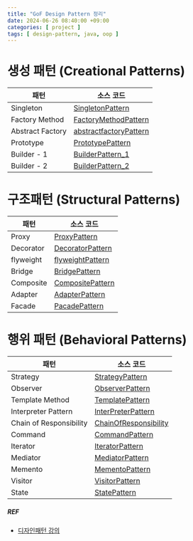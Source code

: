 ```yaml
---
title: "GoF Design Pattern 정리"
date: 2024-06-26 08:40:00 +09:00
categories: [ project ]
tags: [ design-pattern, java, oop ]
---
```


# 생성 패턴 (Creational Patterns)

| 패턴               | 소스 코드                                                                                                                                                                     
|------------------|---------------------------------------------------------------------------------------------------------------------------------------------------------------------------|
| Singleton        | [SingletonPattern](https://github.com/lyg0114/design-pattern/blob/main/src/main/java/com/designpatternstudy/creational/singleton/SingletonPattern.java)                   |
| Factory Method   | [FactoryMethodPattern](https://github.com/lyg0114/design-pattern/blob/main/src/main/java/com/designpatternstudy/creational/factorymethod/FactoryMethodPattern.java)       |
| Abstract Factory | [abstractfactoryPattern](https://github.com/lyg0114/design-pattern/blob/main/src/main/java/com/designpatternstudy/creational/abstractfactory/abstractfactoryPattern.java) |
| Prototype        | [PrototypePattern](https://github.com/lyg0114/design-pattern/blob/main/src/main/java/com/designpatternstudy/creational/prototype/PrototypePattern.java)                   |
| Builder - 1      | [BuilderPattern_1](https://github.com/lyg0114/design-pattern/blob/main/src/main/java/com/designpatternstudy/creational/builder/BuilderPattern_1.java)                     |
| Builder - 2      | [BuilderPattern_2](https://github.com/lyg0114/design-pattern/blob/main/src/main/java/com/designpatternstudy/creational/builder/BuilderPattern_2.java)                     |

# 구조패턴 (Structural Patterns)

| 패턴        | 소스 코드                                                                                                                                                   
|-----------|---------------------------------------------------------------------------------------------------------------------------------------------------------|
| Proxy     | [ProxyPattern](https://github.com/lyg0114/design-pattern/blob/main/src/main/java/com/designpatternstudy/structural/proxy/ProxyPattern.java)             |
| Decorator | [DecoratorPattern](https://github.com/lyg0114/design-pattern/blob/main/src/main/java/com/designpatternstudy/structural/decorator/DecoratorPattern.java) |
| flyweight | [flyweightPattern](https://github.com/lyg0114/design-pattern/blob/main/src/main/java/com/designpatternstudy/structural/flyweight/flyweightPattern.java) |
| Bridge    | [BridgePattern](https://github.com/lyg0114/design-pattern/blob/main/src/main/java/com/designpatternstudy/structural/bridge/BridgePatternV2.java)        |
| Composite | [CompositePattern](https://github.com/lyg0114/design-pattern/blob/main/src/main/java/com/designpatternstudy/structural/composite/CompositePattern.java) |
| Adapter   | [AdapterPattern](https://github.com/lyg0114/design-pattern/blob/main/src/main/java/com/designpatternstudy/structural/adapter/AdapterPattern.java)       |
| Facade    | [PacadePattern](https://github.com/lyg0114/design-pattern/blob/main/src/main/java/com/designpatternstudy/structural/facade/PacadePattern.java)          |

# 행위 패턴 (Behavioral Patterns)

| 패턴                      | 소스 코드                                                                                                                                                                         
|-------------------------|-------------------------------------------------------------------------------------------------------------------------------------------------------------------------------|
| Strategy                | [StrategyPattern](https://github.com/lyg0114/design-pattern/blob/main/src/main/java/com/designpatternstudy/behavioral/strategy/StrategyPattern.java)                          |
| Observer                | [ObserverPattern](https://github.com/lyg0114/design-pattern/blob/main/src/main/java/com/designpatternstudy/behavioral/observer/ObserverPattern.java)                          |
| Template Method         | [TemplatePattern](https://github.com/lyg0114/design-pattern/blob/main/src/main/java/com/designpatternstudy/behavioral/template/TemplatePattern.java)                          |
| Interpreter Pattern     | [InterPreterPattern](https://github.com/lyg0114/design-pattern/blob/main/src/main/java/com/designpatternstudy/behavioral/interpreter/InterPreterPattern.java)                 |
| Chain of Responsibility | [ChainOfResponsibility](https://github.com/lyg0114/design-pattern/blob/main/src/main/java/com/designpatternstudy/behavioral/chainofresponsibility/ChainOfResponsibility.java) |
| Command                 | [CommandPattern](https://github.com/lyg0114/design-pattern/blob/main/src/main/java/com/designpatternstudy/behavioral/command/CommandPattern.java)                             |
| Iterator                | [IteratorPattern](https://github.com/lyg0114/design-pattern/blob/main/src/main/java/com/designpatternstudy/behavioral/Iterator/IteratorPattern.java)                          |
| Mediator                | [MediatorPattern](https://github.com/lyg0114/design-pattern/blob/main/src%2Fmain%2Fjava%2Fcom%2Fdesignpatternstudy%2Fbehavioral%2Fmediator%2FMediatorPattern.java)            |
| Memento                 | [MementoPattern](https://github.com/lyg0114/design-pattern/blob/main/src/main/java/com/designpatternstudy/behavioral/memento/MementoPattern.java)                             |
| Visitor                 | [VisitorPattern](https://github.com/lyg0114/design-pattern/blob/main/src/main/java/com/designpatternstudy/behavioral/visitor/VisitorPattern.java)                             |
| State                   | [StatePattern](https://github.com/lyg0114/design-pattern/blob/main/src/main/java/com/designpatternstudy/behavioral/state/StatePattern.java)                                   |

##### REF

- [디자인패턴 강의](https://www.youtube.com/watch?v=An7kqZ5D7j8&list=PLe6NQuuFBu7FhPfxkjDd2cWnTy2y_w_jZ&index=1&loop=0)
